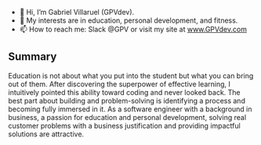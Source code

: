 - 👋 Hi, I’m Gabriel Villaruel (GPVdev).
- 👀 My interests are in education, personal development, and fitness.
- 📫 How to reach me: Slack @GPV or visit my site at www.GPVdev.com

## Summary
Education is not about what you put into the student but what you can bring out of them. After discovering the superpower of effective learning, I intuitively pointed this ability toward coding and never looked back. The best part about building and problem-solving is identifying a process and becoming fully immersed in it. As a software engineer with a background in business, a passion for education and personal development, solving real customer problems with a business justification and providing impactful solutions are attractive.


<!---
GPVcode/GPVcode is a ✨ special ✨ repository because its `README.md` (this file) appears on your GitHub profile.
You can click the Preview link to take a look at your changes.
--->
